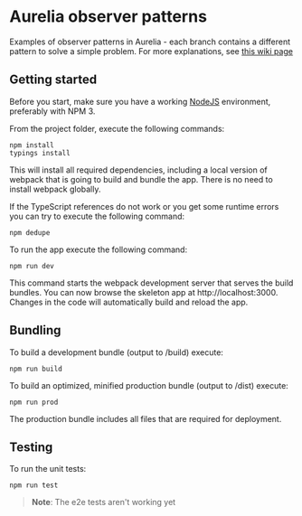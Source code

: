 # Aurelia observer patterns

Examples of observer patterns in Aurelia - each branch contains a different pattern to solve a simple problem. For more explanations, see [this wiki page](https://github.com/axwalker/aurelia-observer-patterns/wiki/Observer-patterns-in-Aurelia)

## Getting started

Before you start, make sure you have a working [NodeJS](http://nodejs.org/) environment, preferably with NPM 3.

From the project folder, execute the following commands:

```shell
npm install
typings install
```

This will install all required dependencies, including a local version of webpack that is going to
build and bundle the app. There is no need to install webpack globally.

If the TypeScript references do not work or you get some runtime errors you can try to execute the following command:

```shell
npm dedupe
```

To run the app execute the following command:

```shell
npm run dev
```

This command starts the webpack development server that serves the build bundles.
You can now browse the skeleton app at http://localhost:3000. Changes in the code
will automatically build and reload the app.

## Bundling

To build a development bundle (output to /build) execute:

```shell
npm run build
```

To build an optimized, minified production bundle (output to /dist) execute:

```shell
npm run prod
```

The production bundle includes all files that are required for deployment.

## Testing
To run the unit tests:

```shell
npm run test
```

> **Note**: The e2e tests aren't working yet
